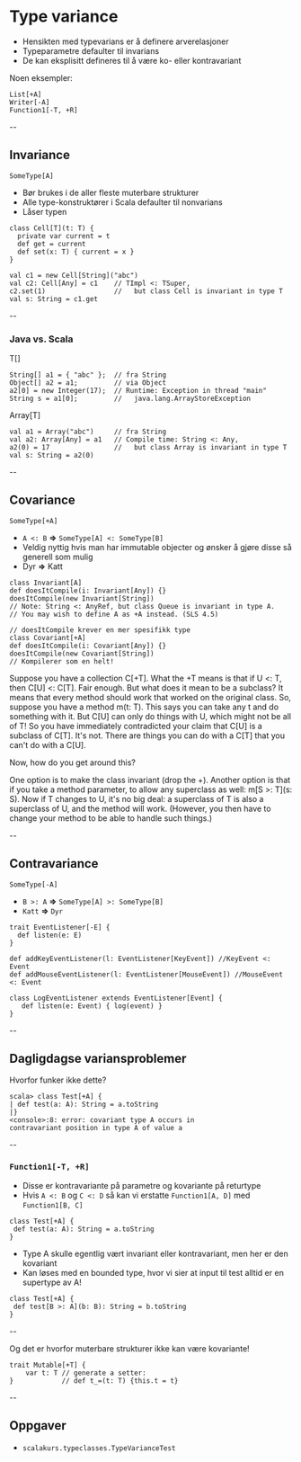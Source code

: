# Type variance #
- Hensikten med typevarians er å definere arverelasjoner
- Typeparametre defaulter til invarians
- De kan eksplisitt defineres til å være ko- eller kontravariant

Noen eksempler:
```
List[+A]
Writer[-A]
Function1[-T, +R]
```

--

## Invariance ##
`SomeType[A]`

- Bør brukes i de aller fleste muterbare strukturer
- Alle type-konstruktører i Scala defaulter til nonvarians
- Låser typen

```
class Cell[T](t: T) {
  private var current = t
  def get = current
  def set(x: T) { current = x }
}

val c1 = new Cell[String]("abc")
val c2: Cell[Any] = c1    // TImpl <: TSuper, 
c2.set(1)                 //   but class Cell is invariant in type T
val s: String = c1.get    
```

--

### Java vs. Scala ###
T[]
```
String[] a1 = { "abc" };  // fra String
Object[] a2 = a1;         // via Object
a2[0] = new Integer(17);  // Runtime: Exception in thread "main" 
String s = a1[0];         //   java.lang.ArrayStoreException
```

Array[T]
```
val a1 = Array("abc")     // fra String
val a2: Array[Any] = a1   // Compile time: String <: Any, 
a2(0) = 17                //   but class Array is invariant in type T
val s: String = a2(0)      
```

--

## Covariance ##
`SomeType[+A]`

- `A <: B` __=>__ `SomeType[A] <: SomeType[B]`
- Veldig nyttig hvis man har immutable objecter og ønsker å gjøre disse så generell som mulig
- Dyr __=>__ Katt

```
class Invariant[A]
def doesItCompile(i: Invariant[Any]) {}
doesItCompile(new Invariant[String]) 
// Note: String <: AnyRef, but class Queue is invariant in type A.
// You may wish to define A as +A instead. (SLS 4.5)
```

```
// doesItCompile krever en mer spesifikk type
class Covariant[+A]
def doesItCompile(i: Covariant[Any]) {}
doesItCompile(new Covariant[String]) 
// Kompilerer som en helt!
```

<aside class="notes">
  Suppose you have a collection C[+T]. What the +T means is that if U <: T, then C[U] <: C[T]. Fair enough. But what does it mean to be a subclass? It means that every method should work that worked on the original class. So, suppose you have a method m(t: T). This says you can take any t and do something with it. But C[U] can only do things with U, which might not be all of T! So you have immediately contradicted your claim that C[U] is a subclass of C[T]. It's not. There are things you can do with a C[T] that you can't do with a C[U].

  Now, how do you get around this?

  One option is to make the class invariant (drop the +). Another option is that if you take a method parameter, to allow any superclass as well: m[S >: T](s: S). Now if T changes to U, it's no big deal: a superclass of T is also a superclass of U, and the method will work. (However, you then have to change your method to be able to handle such things.)
</aside>

--

## Contravariance ##
`SomeType[-A]`

- `B >: A` __=>__ `SomeType[A] >: SomeType[B]`
- `Katt` __=>__ `Dyr`

```
trait EventListener[-E] { 
  def listen(e: E) 
}

def addKeyEventListener(l: EventListener[KeyEvent]) //KeyEvent <: Event
def addMouseEventListener(l: EventListener[MouseEvent]) //MouseEvent <: Event

class LogEventListener extends EventListener[Event] {
   def listen(e: Event) { log(event) }
}
```

--

## Dagligdagse variansproblemer ##

Hvorfor funker ikke dette?
```
scala> class Test[+A] {
| def test(a: A): String = a.toString 
|}
<console>:8: error: covariant type A occurs in
contravariant position in type A of value a
```

--

### `Function1[-T, +R]` ###

- Disse er kontravariante på parametre og kovariante på returtype
- Hvis `A <: B` og `C <: D` så kan vi erstatte `Function1[A, D]` med `Function1[B, C]`

```
class Test[+A] {
 def test(a: A): String = a.toString 
}
```

- Type A skulle egentlig vært invariant eller kontravariant, men her er den kovariant
- Kan løses med en bounded type, hvor vi sier at input til test alltid er en supertype av A!

```
class Test[+A] {
 def test[B >: A](b: B): String = b.toString 
}
```

--

Og det er hvorfor muterbare strukturer ikke kan være kovariante!

```
trait Mutable[+T] {
    var t: T // generate a setter:
}            // def t_=(t: T) {this.t = t}
```

--

## Oppgaver ##
- `scalakurs.typeclasses.TypeVarianceTest`